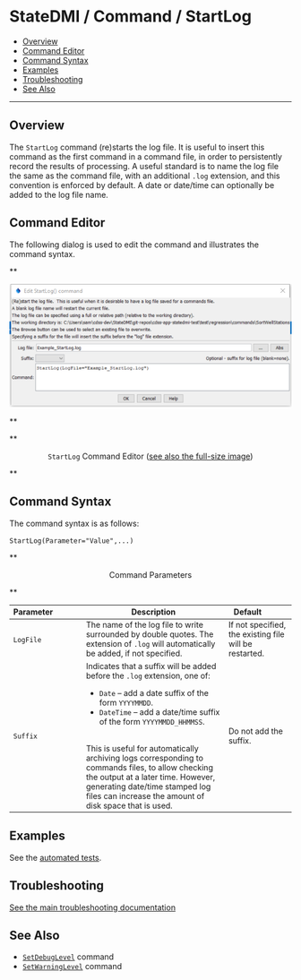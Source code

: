 # StateDMI / Command / StartLog #

* [Overview](#overview)
* [Command Editor](#command-editor)
* [Command Syntax](#command-syntax)
* [Examples](#examples)
* [Troubleshooting](#troubleshooting)
* [See Also](#see-also)

-------------------------

## Overview ##

The `StartLog` command
(re)starts the log file.  It is useful to insert this command as the first command in a command file,
in order to persistently record the results of processing.
A useful standard is to name the log file the same as the command file, with an additional `.log` extension,
and this convention is enforced by default.  A date or date/time can optionally be added to the log file name.

## Command Editor ##

The following dialog is used to edit the command and illustrates the command syntax.

**<p style="text-align: center;">
![StartLog command editor](StartLog.png)
</p>**

**<p style="text-align: center;">
`StartLog` Command Editor (<a href="../StartLog.png">see also the full-size image</a>)
</p>**

## Command Syntax ##

The command syntax is as follows:

```text
StartLog(Parameter="Value",...)
```
**<p style="text-align: center;">
Command Parameters
</p>**

| **Parameter**&nbsp;&nbsp;&nbsp;&nbsp;&nbsp;&nbsp;&nbsp;&nbsp;&nbsp;&nbsp;&nbsp;&nbsp; | **Description** | **Default**&nbsp;&nbsp;&nbsp;&nbsp;&nbsp;&nbsp;&nbsp;&nbsp;&nbsp;&nbsp; |
| --------------|-----------------|----------------- |
| `LogFile` | The name of the log file to write surrounded by double quotes.  The extension of `.log` will automatically be added, if not specified. | If not specified, the existing file will be restarted. |
| `Suffix` | Indicates that a suffix will be added before the `.log` extension, one of:<ul><li>`Date` – add a date suffix of the form `YYYYMMDD`.</li><li>`DateTime` – add a date/time suffix of the form `YYYYMMDD_HHMMSS`.</li></ul><br>This is useful for automatically archiving logs corresponding to commands files, to allow checking the output at a later time.  However, generating date/time stamped log files can increase the amount of disk space that is used. | Do not add the suffix. |

## Examples ##

See the [automated tests](https://github.com/OpenCDSS/cdss-app-statedmi-test/tree/master/test/regression/commands/StartLog).

## Troubleshooting ##

[See the main troubleshooting documentation](../../troubleshooting/troubleshooting.md)

## See Also ##

* [`SetDebugLevel`](../SetDebugLevel/SetDebugLevel.md) command
* [`SetWarningLevel`](../SetWarningLevel/SetWarningLevel.md) command

